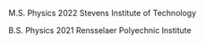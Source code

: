 M.S. Physics 2022 Stevens Institute of Technology


B.S. Physics 2021 Rensselaer Polyechnic Institute

<!---
theJimmyJ/theJimmyJ is a ✨ special ✨ repository because its `README.md` (this file) appears on your GitHub profile.
You can click the Preview link to take a look at your changes.
--->
